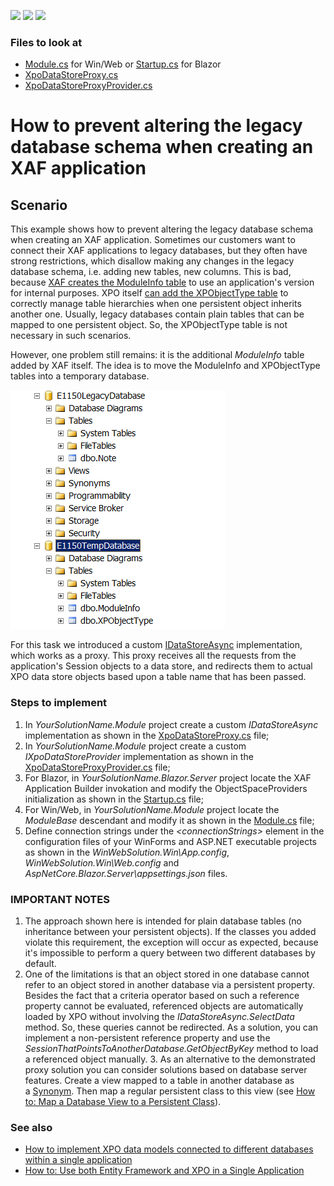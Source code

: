 <!-- default badges list -->
![](https://img.shields.io/endpoint?url=https://codecentral.devexpress.com/api/v1/VersionRange/128592271/22.1.1%2B)
[![](https://img.shields.io/badge/Open_in_DevExpress_Support_Center-FF7200?style=flat-square&logo=DevExpress&logoColor=white)](https://supportcenter.devexpress.com/ticket/details/E1150)
[![](https://img.shields.io/badge/📖_How_to_use_DevExpress_Examples-e9f6fc?style=flat-square)](https://docs.devexpress.com/GeneralInformation/403183)
<!-- default badges end -->
<!-- default file list -->
### Files to look at

- [Module.cs](./XPO/NET.Framework/WinWebSolution.Module/Module.cs) for Win/Web or [Startup.cs](./XPO/NET.Core/Blazor/AspNetCore.Blazor.Server/Startup.cs) for Blazor
- [XpoDataStoreProxy.cs](./XPO/NET.Core/Blazor/AspNetCore.Module/Services/XpoDataStoreProxy.cs)
- [XpoDataStoreProxyProvider.cs](./XPO/NET.Core/Blazor/AspNetCore.Module/Services/XpoDataStoreProxyProvider.cs)
<!-- default file list end -->
# How to prevent altering the legacy database schema when creating an XAF application

## Scenario

This example shows how to prevent altering the legacy database schema when creating an XAF application. Sometimes our customers want to connect their XAF applications to legacy databases, but they often have strong restrictions, which disallow making any changes in the legacy database schema, i.e. adding new tables, new columns. This is bad, because [XAF creates the ModuleInfo table](https://docs.devexpress.com/eXpressAppFramework/113236/deployment/deployment-tutorial/set-up-the-database-connection) to use an application's version for internal purposes. XPO itself [can add the XPObjectType table](http://documentation.devexpress.com/#XPO/CustomDocument2632) to correctly manage table hierarchies when one persistent object inherits another one. Usually, legacy databases contain plain tables that can be mapped to one persistent object. So, the XPObjectType table is not necessary in such scenarios.

However, one problem still remains: it is the additional _ModuleInfo_ table added by XAF itself. The idea is to move the ModuleInfo and XPObjectType tables into a temporary database.

![](https://raw.githubusercontent.com/DevExpress-Examples/how-to-prevent-altering-the-legacy-database-schema-when-creating-an-xaf-application-e1150/15.2.4+/media/d3ec394f-faf6-42fc-aff8-e11f6aaa58f2.png)

For this task we introduced a custom [IDataStoreAsync](https://documentation.devexpress.com/CoreLibraries/DevExpress.Xpo.DB.IDataStoreAsync.class) implementation, which works as a proxy. This proxy receives all the requests from the application's Session objects to a data store, and redirects them to actual XPO data store objects based upon a table name that has been passed.

### Steps to implement

1. In _YourSolutionName.Module_ project create a custom _IDataStoreAsync_ implementation as shown in the [XpoDataStoreProxy.cs](./XPO/NET.Core/Blazor/AspNetCore.Module/Services/XpoDataStoreProxy.cs) file;
2. In _YourSolutionName.Module_ project create a custom _IXpoDataStoreProvider_ implementation as shown in the [XpoDataStoreProxyProvider.cs](./XPO/NET.Core/Blazor/AspNetCore.Module/Services/XpoDataStoreProxyProvider.cs) file;
3. For Blazor, in _YourSolutionName.Blazor.Server_ project locate the XAF Application Builder invokation and modify the ObjectSpaceProviders initialization as shown in the [Startup.cs](./XPO/NET.Core/Blazor/AspNetCore.Blazor.Server/Startup.cs) file;
4. For Win/Web, in _YourSolutionName.Module_ project locate the _ModuleBase_ descendant and modify it as shown in the [Module.cs](./XPO/NET.Framework/WinWebSolution.Module/Module.cs) file;
5. Define connection strings under the _\<connectionStrings>_ element in the configuration files of your WinForms and ASP.NET executable projects as shown in the _WinWebSolution.Win\App.config_, _WinWebSolution.Win\Web.config_ and _AspNetCore.Blazor.Server\appsettings.json_ files.

### IMPORTANT NOTES

1. The approach shown here is intended for plain database tables (no inheritance between your persistent objects). If the classes you added violate this requirement, the exception will occur as expected, because it's impossible to perform a query between two different databases by default.
2. One of the limitations is that an object stored in one database cannot refer to an object stored in another database via a persistent property. Besides the fact that a criteria operator based on such a reference property cannot be evaluated, referenced objects are automatically loaded by XPO without involving the _IDataStoreAsync.SelectData_ method. So, these queries cannot be redirected. As a solution, you can implement a non-persistent reference property and use the _SessionThatPointsToAnotherDatabase.GetObjectByKey_ method to load a referenced object manually.
3. As an alternative to the demonstrated proxy solution you can consider solutions based on database server features. Create a view mapped to a table in another database as a [Synonym](https://docs.microsoft.com/en-us/sql/relational-databases/synonyms/synonyms-database-engine). Then map a regular persistent class to this view (see [How to: Map a Database View to a Persistent Class](https://documentation.devexpress.com/#Xaf/CustomDocument3281)).

### See also

- [How to implement XPO data models connected to different databases within a single application](https://www.devexpress.com/Support/Center/p/E4896)
- [How to: Use both Entity Framework and XPO in a Single Application](https://docs.devexpress.com/eXpressAppFramework/113476/business-model-design-orm/how-to-use-both-entity-framework-and-xpo-in-a-single-application?v=21.2)
